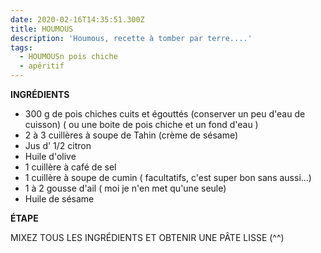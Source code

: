 ```yaml
---
date: 2020-02-16T14:35:51.300Z
title: HOUMOUS
description: 'Houmous, recette à tomber par terre....'
tags:
  - HOUMOUSn pois chiche
  - apéritif
---
```

**INGRÉDIENTS**

* 300 g de pois chiches cuits et égouttés (conserver un peu d'eau de cuisson)  ( ou une boite de pois chiche et un fond d'eau )
* 2 à 3 cuillères à soupe de Tahin (crème de sésame)
* Jus d' 1/2 citron
* Huile d'olive
* 1 cuillère à café de sel
* 1 cuillère à soupe de cumin ( facultatifs, c'est super bon sans aussi...)
* 1 à 2 gousse d'ail ( moi je n'en met qu'une seule)
* Huile de sésame 

**ÉTAPE**

MIXEZ TOUS LES INGRÉDIENTS ET OBTENIR UNE PÂTE LISSE (^^)
